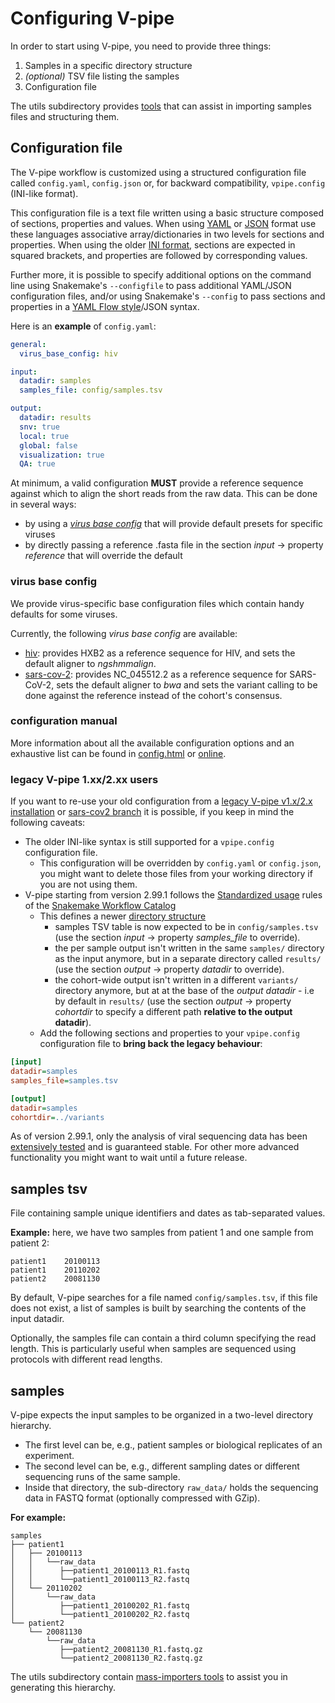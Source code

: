 <!-- markdownlint-disable MD013 -->

# Configuring V-pipe

In order to start using V-pipe, you need to provide three things:

 1. Samples in a specific directory structure
 2. _(optional)_ TSV file listing the samples
 3. Configuration file

The utils subdirectory provides [tools](../utils/README.md#samples-mass-importers) that can assist in importing samples files and structuring them.


## Configuration file

The V-pipe workflow is customized using a structured configuration file called `config.yaml`, `config.json` or, for backward compatibility, `vpipe.config` (INI-like format).

This configuration file is a text file written using a basic structure composed of sections, properties and values. When using [YAML](https://yaml.org/spec/1.0/#id2564813) or [JSON](https://www.json.org/json-en.html) format use these languages associative array/dictionaries in two levels for sections and properties. When using the older [INI format](https://docs.python.org/3/library/configparser.html), sections are expected in squared brackets, and properties are followed by corresponding values.

Further more, it is possible to specify additional options on the command line using Snakemake's `--configfile` to pass additional YAML/JSON configuration files, and/or using Snakemake's `--config` to pass sections and properties in a [YAML Flow style](https://yaml.org/spec/1.2.0/#Flow)/JSON syntax.

Here is an **example** of `config.yaml`:

```yaml
general:
  virus_base_config: hiv

input:
  datadir: samples
  samples_file: config/samples.tsv

output:
  datadir: results
  snv: true
  local: true
  global: false
  visualization: true
  QA: true
```

At minimum, a valid configuration **MUST** provide a reference sequence against which to align the short reads from the raw data. This can be done in several ways:

- by using a [_virus base config_](#virus-base-config) that will provide default presets for specific viruses
- by directly passing a reference .fasta file in the section _input_ -> property _reference_ that will override the default

### virus base config

We provide virus-specific base configuration files which contain handy defaults for some viruses.

Currently, the following _virus base config_ are available:

- [hiv](hiv.yaml): provides HXB2 as a reference sequence for HIV, and sets the default aligner to _ngshmmalign_.
- [sars-cov-2](sars-cov-2.yaml): provides NC\_045512.2 as a reference sequence for SARS-CoV-2, sets the default aligner to _bwa_ and sets the variant calling to be done against the reference instead of the cohort's consensus.

### configuration manual

More information about all the available configuration options and an exhaustive list can be found in [config.html](config.html)
or [online](https://htmlpreview.github.io/?https://github.com/cbg-ethz/V-pipe/blob/master/config/config.html).

### legacy V-pipe 1.xx/2.xx users

If you want to re-use your old configuration
from a [legacy V-pipe v1.x/2.x installation](https://github.com/cbg-ethz/V-pipe/wiki/options)
or [sars-cov2 branch](https://cbg-ethz.github.io/V-pipe/tutorial/sars-cov2/#running-v-pipe)
it is possible, if you keep in mind the following caveats:

- The older INI-like syntax is still supported for a `vpipe.config` configuration file.
  - This configuration will be overridden by `config.yaml` or `config.json`,
    you might want to delete those files from your working directory if you are not using them.
- V-pipe starting from version 2.99.1 follows the [Standardized usage](https://snakemake.github.io/snakemake-workflow-catalog/?rules=true) rules of the
  [Snakemake Workflow Catalog](https://snakemake.github.io/snakemake-workflow-catalog/?usage=cbg-ethz/V-pipe)
  - This defines a newer [directory structure](https://snakemake.readthedocs.io/en/stable/snakefiles/deployment.html#distribution-and-reproducibility)
    - samples TSV table is now expected to be in `config/samples.tsv`
      (use the section _input_ ->  property _samples_file_ to override).
    - the per sample output isn't written in the same `samples/` directory as the input anymore, but in a separate directory called `results/`
      (use the section _output_ -> property _datadir_ to override).
    - the cohort-wide output isn't written in a different `variants/` directory anymore, but at at the base of the _output datadir_ - i.e by default in `results/`
      (use the section _output_ -> property _cohortdir_ to specify a different path **relative to the output datadir**).
  - Add the following sections and properties to your `vpipe.config` configuration file to **bring back the legacy behaviour**:

```ini
[input]
datadir=samples
samples_file=samples.tsv

[output]
datadir=samples
cohortdir=../variants
```

As of version 2.99.1, only the analysis of viral sequencing data has been
[extensively tested](https://github.com/cbg-ethz/V-pipe/actions/workflows/run_regression_tests.yaml)
and is guaranteed stable.
For other more advanced functionality you might want to wait until a future release.

## samples tsv

File containing sample unique identifiers and dates as tab-separated values.

**Example:** here, we have two samples from patient 1 and one sample from patient 2:

```tsv
patient1    20100113
patient1    20110202
patient2    20081130
```

By default, V-pipe searches for a file named `config/samples.tsv`, if this file does not exist, a list of samples is built by searching the contents of the input datadir.

Optionally, the samples file can contain a third column specifying the read length. This is particularly useful when samples are sequenced using protocols with different read lengths.

## samples

V-pipe expects the input samples to be organized in a two-level directory hierarchy.

- The first level can be, e.g., patient samples or biological replicates of an experiment.
- The second level can be, e.g., different sampling dates or different sequencing runs of the same sample.
- Inside that directory, the sub-directory `raw_data/` holds the sequencing data in FASTQ format (optionally compressed with GZip).

**For example:**

```lang-none
samples
├── patient1
│   ├── 20100113
│   │   └──raw_data
│   │      ├──patient1_20100113_R1.fastq
│   │      └──patient1_20100113_R2.fastq
│   └── 20110202
│       └──raw_data
│          ├──patient1_20100202_R1.fastq
│          └──patient1_20100202_R2.fastq
└── patient2
    └── 20081130
        └──raw_data
           ├──patient2_20081130_R1.fastq.gz
           └──patient2_20081130_R2.fastq.gz
```

The utils subdirectory contain [mass-importers tools](../utils/README.md#samples-mass-importers) to assist you in generating this hierarchy.
